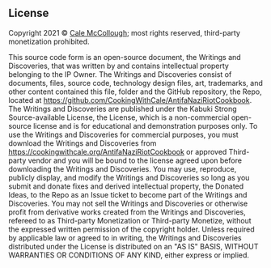 ## License

Copyright 2021 © [Cale McCollough](https://cookingwithcale.org); most rights reserved, third-party monetization prohibited.

This source code form is an open-source document, the Writings and Discoveries, that was written by and contains intellectual property belonging to the IP Owner. The Writings and Discoveries consist of documents, files, source code, technology design files, art, trademarks, and other content contained this file, folder and the GitHub repository, the Repo, located at <https://github.com/CookingWithCale/AntifaNaziRiotCookbook>. The Writings and Discoveries are published under the Kabuki Strong Source-available License, the License, which is a non-commercial open-source license and is for educational and demonstration purposes only. To use the Writings and Discoveries for commercial purposes, you must download the Writings and Discoveries from <https://cookingwithcale.org/AntifaNaziRiotCookbook> or approved Third-party vendor and you will be bound to the license agreed upon before downloading the Writings and Discoveries. You may use, reproduce, publicly display, and modify the Writings and Discoveries so long as you submit and donate fixes and derived intellectual property, the Donated Ideas, to the Repo as an Issue ticket to become part of the Writings and Discoveries. You may not sell the Writings and Discoveries or otherwise profit from derivative works created from the Writings and Discoveries, refereed to as Third-party Monetization or Third-party Monetize, without the expressed written permission of the copyright holder. Unless required by applicable law or agreed to in writing, the Writings and Discoveries distributed under the License is distributed on an "AS IS" BASIS, WITHOUT WARRANTIES OR CONDITIONS OF ANY KIND, either express or implied.
